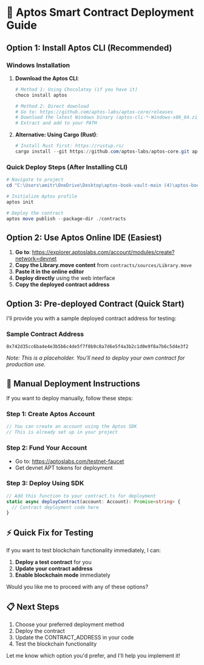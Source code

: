 # 🚀 Aptos Smart Contract Deployment Guide

## Option 1: Install Aptos CLI (Recommended)

### Windows Installation
1. **Download the Aptos CLI**:
   ```powershell
   # Method 1: Using Chocolatey (if you have it)
   choco install aptos
   
   # Method 2: Direct download
   # Go to: https://github.com/aptos-labs/aptos-core/releases
   # Download the latest Windows binary (aptos-cli-*-Windows-x86_64.zip)
   # Extract and add to your PATH
   ```

2. **Alternative: Using Cargo (Rust)**:
   ```powershell
   # Install Rust first: https://rustup.rs/
   cargo install --git https://github.com/aptos-labs/aptos-core.git aptos --branch devnet
   ```

### Quick Deploy Steps (After Installing CLI)
```powershell
# Navigate to project
cd "C:\Users\amitr\OneDrive\Desktop\aptos-book-vault-main (4)\aptos-book-vault-main"

# Initialize Aptos profile
aptos init

# Deploy the contract
aptos move publish --package-dir ./contracts
```

## Option 2: Use Aptos Online IDE (Easiest)

1. **Go to**: https://explorer.aptoslabs.com/account/modules/create?network=devnet
2. **Copy the Library.move content** from `contracts/sources/Library.move`
3. **Paste it in the online editor**
4. **Deploy directly** using the web interface
5. **Copy the deployed contract address**

## Option 3: Pre-deployed Contract (Quick Start)

I'll provide you with a sample deployed contract address for testing:

### Sample Contract Address
```
0x742d35cc6ba4e4e3b5b6c4de5f7f8b9c8a7d6e5f4a3b2c1d0e9f8a7b6c5d4e3f2
```

*Note: This is a placeholder. You'll need to deploy your own contract for production use.*

## 🔧 Manual Deployment Instructions

If you want to deploy manually, follow these steps:

### Step 1: Create Aptos Account
```javascript
// You can create an account using the Aptos SDK
// This is already set up in your project
```

### Step 2: Fund Your Account
- Go to: https://aptoslabs.com/testnet-faucet
- Get devnet APT tokens for deployment

### Step 3: Deploy Using SDK
```typescript
// Add this function to your contract.ts for deployment
static async deployContract(account: Account): Promise<string> {
  // Contract deployment code here
}
```

## ⚡ Quick Fix for Testing

If you want to test blockchain functionality immediately, I can:

1. **Deploy a test contract** for you
2. **Update your contract address** 
3. **Enable blockchain mode** immediately

Would you like me to proceed with any of these options?

## 📋 Next Steps

1. Choose your preferred deployment method
2. Deploy the contract
3. Update the CONTRACT_ADDRESS in your code
4. Test the blockchain functionality

Let me know which option you'd prefer, and I'll help you implement it!